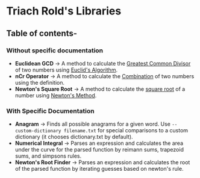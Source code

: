 # Triach Rold's Libraries

## Table of contents- 

### Without specific documentation 

- **Euclidean GCD** -> A method to calculate the [Greatest Common Divisor](https://en.wikipedia.org/wiki/Greatest_common_divisor) of two numbers using [Euclid's Algorithm](https://en.wikipedia.org/wiki/Euclidean_algorithm).
- **nCr Operator** -> A method to calculate the [Combination](https://en.wikipedia.org/wiki/Combination) of two numbers using the definition.
- **Newton's Square Root** -> A method to calculate the [square root](https://en.wikipedia.org/wiki/Square_root) of a number using [Newton's Method](https://en.wikipedia.org/wiki/Newton%27s_method).

### With Specific Documentation

- **Anagram** -> Finds all possible anagrams for a given word. Use `--custom-dictionary filename.txt` for special comparisons to a custom dictionary (it chooses dictionary.txt by default).
- **Numerical Integral** -> Parses an expression and calculates the area under the curve for the parsed function by reimann sums, trapezoid sums, and simpsons rules.
- **Newton's Root Finder** -> Parses an expression and calculates the root of the parsed function by iterating guesses based on newton's rule.
